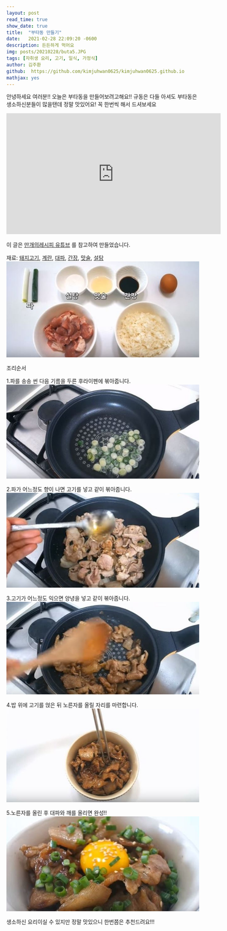 ```yaml
---
layout: post
read_time: true
show_date: true
title:  "부타동 만들기"
date:   2021-02-28 22:09:20 -0600
description: 든든하게 먹어요
img: posts/20210228/buta5.JPG
tags: [자취생 요리, 고기, 일식, 가정식]
author: 김주환
github:  https://github.com/kimjuhwan0625/kimjuhwan0625.github.io
mathjax: yes
---
```

안녕하세요 여러분!!
오늘은 부타동을 만들어보려고해요!!
규동은 다들 아셔도 부타동은 생소하신분들이 많을탠데 정말 맛있어요!
꼭 한번씩 해서 드셔보세요

<iframe width="560" height="315" src="https://youtu.be/V9zXbJTZ_b4" title="YouTube video player" frameborder="0" allow="accelerometer; autoplay; clipboard-write; encrypted-media; gyroscope; picture-in-picture" allowfullscreen></iframe>

이 글은 [만개의레시피 유튜브](https://youtu.be/V9zXbJTZ_b4) 를 참고하여 만들었습니다. 

재료: [돼지고기](https://www.coupang.com/np/search?component=&q=%EB%8F%BC%EC%A7%80%EA%B3%A0%EA%B8%B0&channel=user), [계란](https://www.coupang.com/vp/products/1524568260?itemId=2615859407&vendorItemId=70606896211&q=%EA%B3%84%EB%9E%80&itemsCount=36&searchId=590eb17a684448d6b2aa010e22d2caea&rank=1), [대파](https://www.coupang.com/vp/products/4697181065?itemId=5911958170&vendorItemId=73210037048&q=%EB%8C%80%ED%8C%8C&itemsCount=36&searchId=3d3d6c5dbc4844139de84e440d8a5fa3&rank=1), [간장](https://www.coupang.com/vp/products/1248788258?itemId=2247147141&vendorItemId=70244556429&q=%EA%B0%84%EC%9E%A5&itemsCount=36&searchId=16f94ae13ff047e0915ed97541f78011&rank=3), [맛술](https://www.coupang.com/vp/products/4975742079?itemId=6614960795&vendorItemId=79485577792&q=%EB%A7%9B%EC%88%A0&itemsCount=36&searchId=aef6d939f8da46dd9c0df4e5c0c54e4d&rank=1), [설탕](https://www.coupang.com/vp/products/2394706?itemId=11019157&vendorItemId=3000136048&pickType=COU_PICK&q=%EC%84%A4%ED%83%95&itemsCount=36&searchId=e6f37f7fbade46338c33fab9260a27be&rank=1) 
![n2](./assets\img\posts\20210228\buta1.JPG)

조리순서

1.파를 송송 썬 다음 기름을 두른 후라이펜에 볶아줍니다.
![n2](./assets\img\posts\20210228\buta2.JPG)

2.파가 어느정도 향이 나면 고기를 넣고 같이 볶아줍니다.
![n3](./assets\img\posts\20210228\buta3.JPG)

3.고기가 어느정도 익으면 양녕을 넣고 같이 볶아줍니다.
![n4](./assets\img\posts\20210228\buta4.JPG)

4.밥 위에 고기를 얹은 뒤 노른자를 올릴 자리를 마련합니다. 
![n5](./assets\img\posts\20210228\buta5.JPG)

5.노른자를 올린 후 대파와 깨를 올리면 완성!!
![n5](./assets\img\posts\20210228\buta6.JPG)

생소하신 요리이실 수 있지만 정말 맛있으니 한번쯤은 추천드려요!!!


